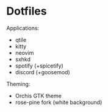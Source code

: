 # Dotfiles

Applications:
* qtile
* kitty
* neovim
* sxhkd
* spotify (+spicetify)
* discord (+goosemod)

Theming:
* Orchis GTK theme
* rose-pine fork (white background)


